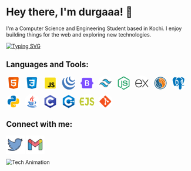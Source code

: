 # Hey there, I'm durgaaa! 👋


I'm a Computer Science and Engineering Student based in Kochi. I enjoy building things for the web and exploring new technologies.

[![Typing SVG](https://readme-typing-svg.herokuapp.com?font=Fira+Code&size=20&pause=1100&color=39FF14&vCenter=true&width=1000&lines=♡+CODE+TO+CREATE+AND+CONNECT+♡)](https://git.io/typing-svg)

## Languages and Tools:
<div style="display: flex; flex-wrap: wrap; gap: 10px;">
    <img src="./html.svg" alt="HTML" title="HTML" height="40" style="border-radius:50%">
    <img src="./css.svg" alt="CSS" title="CSS" height="40" style="border-radius:50%">
    <img src="./js.svg" alt="JavaScript" title="JavaScript" height="40" style="border-radius:50%">
    <img src="./jquery.svg" alt="jQuery" title="jQuery" height="40" style="border-radius:50%">
    <img src="./bootstrap.svg" alt="Bootstrap" title="Bootstrap" height="40" style="border-radius:50%">
    <img src="./tailwind.svg" alt="Tailwind CSS" title="Tailwind CSS" height="40" style="border-radius:50%">
    <img src="./node.svg" alt="Node.js" title="Node.js" height="40" style="border-radius:50%">
    <img src="./express.svg" alt="Express.js" title="Express.js" height="40" style="border-radius:50%">
    <img src="./mysql.svg" alt="MySQL" title="MySQL" height="40" style="border-radius:50%">
    <img src="./postgresql.svg" alt="PostgreSQL" title="PostgreSQL" height="40" style="border-radius:50%">
    <img src="./python.svg" alt="Python" title="Python" height="40" style="border-radius:50%">
    <img src="./java.svg" alt="Java" title="Java" height="40" style="border-radius:50%">
    <img src="./c.svg" alt="C" title="C" height="40" style="border-radius:50%">
    <img src="./c++.svg" alt="C++" title="C++" height="40" style="border-radius:50%">
    <img src="./ejs.svg" alt="EJS" title="EJS" height="40" style="border-radius:50%">
    <img src="./git.svg" alt="Git" title="Git" height="40" style="border-radius:50%">
</div>

## Connect with me:
<p align="left">
<a href="https://linkedin.com/in/durgasumesh" target="blank"><img align="center" src="./twitter.svg" alt="durga" height="50" width="50" /></a>
<a href="mailto:durgasumesh17@gmail.com" target="blank"><img align="center" src="./gmail.svg" alt="durga" height="50" width="50" /></a>
</p>





![Tech Animation](https://example.com/your-gif-url.gif)

